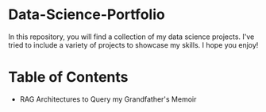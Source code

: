 # Data-Science-Portfolio

In this repository, you will find a collection of my data science projects. I've tried to include a variety of projects to showcase my skills. I hope you enjoy!

# Table of Contents

- RAG Architectures to Query my Grandfather's Memoir
